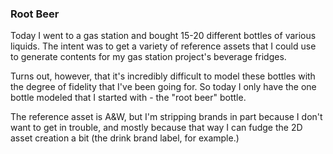 ### Root Beer

Today I went to a gas station and bought 15-20 different bottles of various
liquids. The intent was to get a variety of reference assets that I could
use to generate contents for my gas station project's beverage fridges.

Turns out, however, that it's incredibly difficult to model these bottles
with the degree of fidelity that I've been going for. So today I only have
the one bottle modeled that I started with - the "root beer" bottle.

The reference asset is A&W, but I'm stripping brands in part because I
don't want to get in trouble, and mostly because that way I can fudge the
2D asset creation a bit (the drink brand label, for example.)

